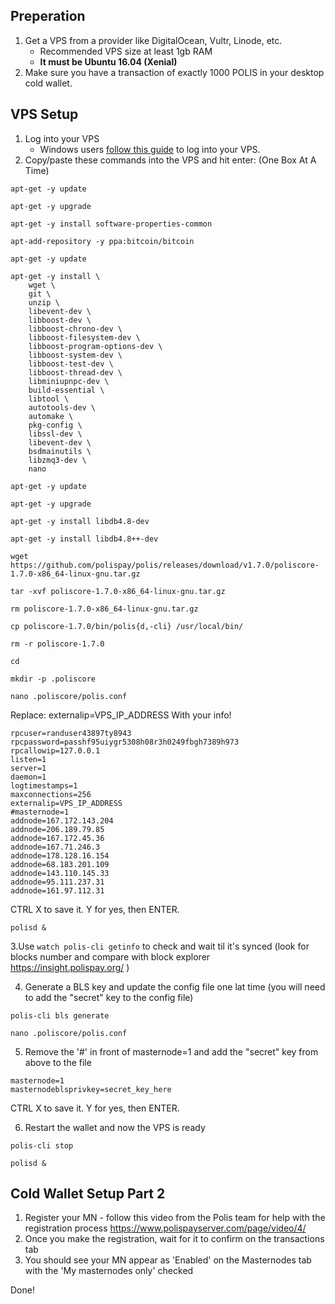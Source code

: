 ## Preperation

1. Get a VPS from a provider like DigitalOcean, Vultr, Linode, etc. 
   - Recommended VPS size at least 1gb RAM 
   - **It must be Ubuntu 16.04 (Xenial)**
2. Make sure you have a transaction of exactly 1000 POLIS in your desktop cold wallet.

## VPS Setup

1. Log into your VPS
   - Windows users [follow this guide](https://www.digitalocean.com/community/tutorials/how-to-log-into-your-droplet-with-putty-for-windows-users) to log into your VPS.
2. Copy/paste these commands into the VPS and hit enter: (One Box At A Time)
```
apt-get -y update
```
```
apt-get -y upgrade
```
```
apt-get -y install software-properties-common
```
```
apt-add-repository -y ppa:bitcoin/bitcoin
```
```
apt-get -y update
```
```
apt-get -y install \
    wget \
    git \
    unzip \
    libevent-dev \
    libboost-dev \
    libboost-chrono-dev \
    libboost-filesystem-dev \
    libboost-program-options-dev \
    libboost-system-dev \
    libboost-test-dev \
    libboost-thread-dev \
    libminiupnpc-dev \
    build-essential \
    libtool \
    autotools-dev \
    automake \
    pkg-config \
    libssl-dev \
    libevent-dev \
    bsdmainutils \
    libzmq3-dev \
    nano
```
```
apt-get -y update
```
```
apt-get -y upgrade
```
```
apt-get -y install libdb4.8-dev
```
```
apt-get -y install libdb4.8++-dev
```
```
wget https://github.com/polispay/polis/releases/download/v1.7.0/poliscore-1.7.0-x86_64-linux-gnu.tar.gz
```
```
tar -xvf poliscore-1.7.0-x86_64-linux-gnu.tar.gz
```
```
rm poliscore-1.7.0-x86_64-linux-gnu.tar.gz
```
```
cp poliscore-1.7.0/bin/polis{d,-cli} /usr/local/bin/
```
```
rm -r poliscore-1.7.0
```
```
cd
```
```
mkdir -p .poliscore
```
```
nano .poliscore/polis.conf
```
Replace:
externalip=VPS_IP_ADDRESS
With your info!
```
rpcuser=randuser43897ty8943
rpcpassword=passhf95uiygr5308h08r3h0249fbgh7389h973
rpcallowip=127.0.0.1
listen=1
server=1
daemon=1
logtimestamps=1
maxconnections=256
externalip=VPS_IP_ADDRESS
#masternode=1
addnode=167.172.143.204
addnode=206.189.79.85
addnode=167.172.45.36
addnode=167.71.246.3
addnode=178.128.16.154
addnode=68.183.201.109
addnode=143.110.145.33
addnode=95.111.237.31
addnode=161.97.112.31
```
CTRL X to save it. Y for yes, then ENTER.
```
polisd &
```

3.Use `watch polis-cli getinfo` to check and wait til it's synced 
  (look for blocks number and compare with block explorer https://insight.polispay.org/ )
  
4. Generate a BLS key and update the config file one lat time (you will need to add the "secret" key to the config file)
```
polis-cli bls generate
```
```
nano .poliscore/polis.conf
```
5. Remove the '#' in front of masternode=1 and add the "secret" key from above to the file
```
masternode=1
masternodeblsprivkey=secret_key_here
```
CTRL X to save it. Y for yes, then ENTER.

6. Restart the wallet and now the VPS is ready
```
polis-cli stop
```
```
polisd &
```

## Cold Wallet Setup Part 2 

1. Register your MN - follow this video from the Polis team for help with the registration process
   https://www.polispayserver.com/page/video/4/
2. Once you make the registration, wait for it to confirm on the transactions tab
3. You should see your MN appear as 'Enabled' on the Masternodes tab with the 'My masternodes only' checked

Done!
